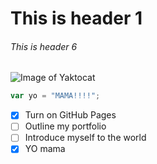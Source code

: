 # This is header 1
###### This is header 6

![Image of Yaktocat](https://octodex.github.com/images/yaktocat.png)

``` javascript
var yo = "MAMA!!!!";
```


- [x] Turn on GitHub Pages
- [ ] Outline my portfolio
- [ ] Introduce myself to the world
- [x] YO mama
